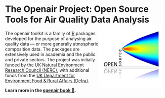 # The Openair Project: Open Source Tools for Air Quality Data Analysis <img src="openair.png" align="right" height="200" alt="leaf.magic website" />

The openair toolkit is a family of [R](https://www.r-project.org/) packages developed for the purpose of analysing air quality data — or more generally atmospheric composition data. The packages are extensively used in academia and the public and private sectors. The project was initially funded by the [UK Natural Environment Research Council (NERC)](https://www.ukri.org/councils/nerc/), with additional funds from the [UK Department for Environment Food & Rural Affairs (Defra)](https://www.gov.uk/government/organisations/department-for-environment-food-rural-affairs).

**Learn more in the [openair book 📖](https://openair-project.github.io/book/).**
